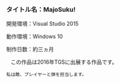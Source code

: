 ### タイトル名：MajoSuku!
開発環境：Visual Studio 2015  

動作環境：Windows 10  

制作日数：約三ヵ月  

    この作品は2016年TGSに出展する作品です。 
    
    私は敵、プレイヤーと弾を担当します。
